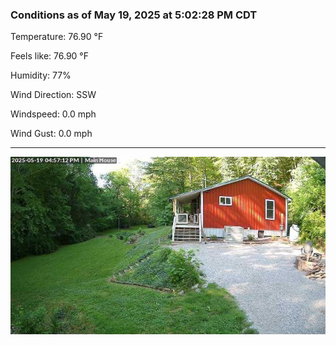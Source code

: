 ### Conditions as of May 19, 2025 at 5:02:28 PM CDT 

Temperature: 76.90 &deg;F

Feels like: 76.90 &deg;F

Humidity: 77%

Wind Direction: SSW

Windspeed: 0.0 mph

Wind Gust: 0.0 mph

---

<img src="./images/latest.jpeg"/>

